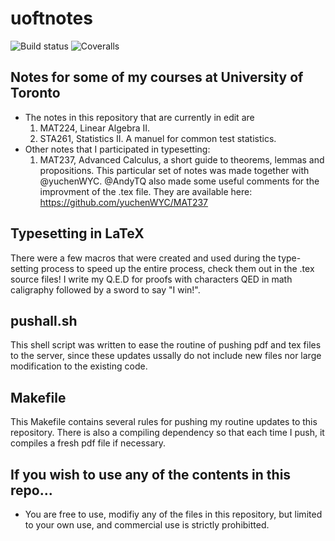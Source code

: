# uoftnotes 
![Build status](https://ci.appveyor.com/api/projects/status/pjxh5g91jpbh7t84?svg=true)
![Coveralls](https://coveralls.io/repos/github/tygerbytes/ResourceFitness/badge.svg?branch=master)

## Notes for some of my courses at University of Toronto 
* The notes in this repository that are currently in edit are
   1. MAT224, Linear Algebra II.
   2. STA261, Statistics II. A manuel for common test statistics.
* Other notes that I participated in typesetting:
   1. MAT237, Advanced Calculus, a short guide to theorems, lemmas and propositions. This particular set of notes was made together with @yuchenWYC. @AndyTQ also made some useful comments for the improvment of the .tex file. They are available here:  https://github.com/yuchenWYC/MAT237
   

## Typesetting in LaTeX
There were a few macros that were created and used during the type-setting process to speed up the entire process, check them out in the .tex source files! I write my Q.E.D for proofs with characters QED in math caligraphy followed by a sword to say "I win!".

## pushall.sh
This shell script was written to ease the routine of pushing pdf and tex files to the server, since these updates ussally do not include new files nor large modification to the existing code.

## Makefile
This Makefile contains several rules for pushing my routine updates to this repository. There is also a compiling dependency so that each time I push, it compiles a fresh pdf file if necessary.

## If you wish to use any of the contents in this repo...
* You are free to use, modifiy any of the files in this repository, but limited to your own use, and commercial use is strictly prohibitted.
